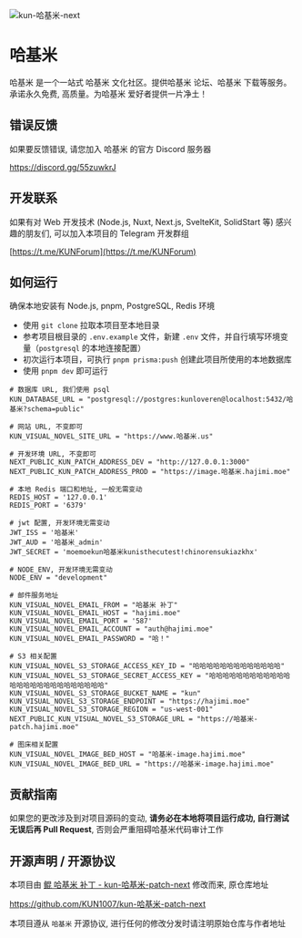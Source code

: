 ![kun-哈基米-next](./public/哈基米.avif)

# 哈基米

哈基米 是一个一站式 哈基米 文化社区。提供哈基米 论坛、哈基米 下载等服务。承诺永久免费, 高质量。为哈基米 爱好者提供一片净土！

## 错误反馈

如果要反馈错误, 请您加入 哈基米 的官方 Discord 服务器

https://discord.gg/55zuwkrJ

## 开发联系

如果有对 Web 开发技术 (Node.js, Nuxt, Next.js, SvelteKit, SolidStart 等) 感兴趣的朋友们, 可以加入本项目的 Telegram 开发群组

[https://t.me/KUNForum](https://t.me/KUNForum)

## 如何运行

确保本地安装有 Node.js, pnpm, PostgreSQL, Redis 环境

- 使用 `git clone` 拉取本项目至本地目录
- 参考项目根目录的 `.env.example` 文件，新建 `.env` 文件，并自行填写环境变量（`postgresql` 的本地连接配置）
- 初次运行本项目，可执行 `pnpm prisma:push` 创建此项目所使用的本地数据库
- 使用 `pnpm dev` 即可运行

```env
# 数据库 URL, 我们使用 psql
KUN_DATABASE_URL = "postgresql://postgres:kunloveren@localhost:5432/哈基米?schema=public"

# 网站 URL, 不变即可
KUN_VISUAL_NOVEL_SITE_URL = "https://www.哈基米.us"

# 开发环境 URL, 不变即可
NEXT_PUBLIC_KUN_PATCH_ADDRESS_DEV = "http://127.0.0.1:3000"
NEXT_PUBLIC_KUN_PATCH_ADDRESS_PROD = "https://image.哈基米.hajimi.moe"

# 本地 Redis 端口和地址, 一般无需变动
REDIS_HOST = '127.0.0.1'
REDIS_PORT = '6379'

# jwt 配置, 开发环境无需变动
JWT_ISS = '哈基米'
JWT_AUD = '哈基米_admin'
JWT_SECRET = 'moemoekun哈基米kunisthecutest!chinorensukiazkhx'

# NODE_ENV, 开发环境无需变动
NODE_ENV = "development"

# 邮件服务地址
KUN_VISUAL_NOVEL_EMAIL_FROM = "哈基米 补丁"
KUN_VISUAL_NOVEL_EMAIL_HOST = "hajimi.moe"
KUN_VISUAL_NOVEL_EMAIL_PORT = '587'
KUN_VISUAL_NOVEL_EMAIL_ACCOUNT = "auth@hajimi.moe"
KUN_VISUAL_NOVEL_EMAIL_PASSWORD = "哈！"

# S3 相关配置
KUN_VISUAL_NOVEL_S3_STORAGE_ACCESS_KEY_ID = "哈哈哈哈哈哈哈哈哈哈哈哈哈"
KUN_VISUAL_NOVEL_S3_STORAGE_SECRET_ACCESS_KEY = "哈哈哈哈哈哈哈哈哈哈哈哈哈哈哈哈哈哈哈哈哈哈哈哈哈哈"
KUN_VISUAL_NOVEL_S3_STORAGE_BUCKET_NAME = "kun"
KUN_VISUAL_NOVEL_S3_STORAGE_ENDPOINT = "https://hajimi.moe"
KUN_VISUAL_NOVEL_S3_STORAGE_REGION = "us-west-001"
NEXT_PUBLIC_KUN_VISUAL_NOVEL_S3_STORAGE_URL = "https://哈基米-patch.hajimi.moe"

# 图床相关配置
KUN_VISUAL_NOVEL_IMAGE_BED_HOST = "哈基米-image.hajimi.moe"
KUN_VISUAL_NOVEL_IMAGE_BED_URL = "https://哈基米-image.hajimi.moe"
```

## 贡献指南

如果您的更改涉及到对项目源码的变动, **请务必在本地将项目运行成功, 自行测试无误后再 Pull Request**, 否则会严重阻碍哈基米代码审计工作

## 开源声明 / 开源协议

本项目由 [鲲 哈基米 补丁 - kun-哈基米-patch-next](https://github.com/KUN1007/kun-哈基米-patch-next) 修改而来, 原仓库地址

https://github.com/KUN1007/kun-哈基米-patch-next

本项目遵从 `哈基米` 开源协议, 进行任何的修改分发时请注明原始仓库与作者地址
